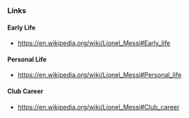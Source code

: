 ### Links

#### Early Life

- https://en.wikipedia.org/wiki/Lionel_Messi#Early_life

#### Personal Life

- https://en.wikipedia.org/wiki/Lionel_Messi#Personal_life

#### Club Career

- https://en.wikipedia.org/wiki/Lionel_Messi#Club_career
